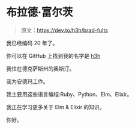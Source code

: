 # 布拉德·富尔茨

> 原文：<https://dev.to/h3h/brad-fults>

我已经编码 20 年了。

你可以在 GitHub 上找到我的名字是 [h3h](https://github.com/h3h)

我住在德克萨斯州的奥斯汀。

我为安德玛工作。

我主要用这些语言编程:Ruby、Python、Elm、Elixir。

我正在学习更多关于 Elm & Elixir 的知识。

你好。